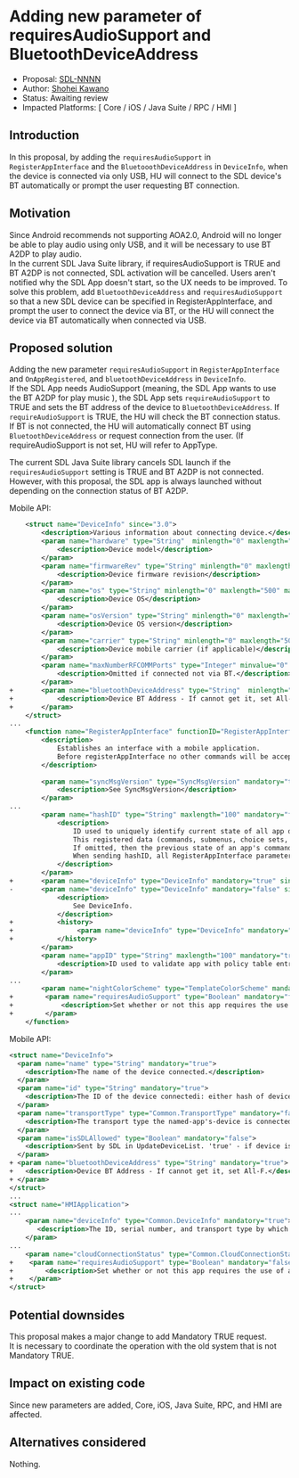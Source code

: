 # Adding new parameter of requiresAudioSupport and BluetoothDeviceAddress

* Proposal: [SDL-NNNN](NNNN-Adding-new-parameter-of-requiresAudioSupport-and-BluetoothDeviceAddress.md)
* Author: [Shohei Kawano](https://github.com/Shohei-Kawano)
* Status: Awaiting review
* Impacted Platforms: [ Core / iOS / Java Suite / RPC / HMI ]

## Introduction

In this proposal, by adding the `requiresAudioSupport` in `RegisterAppInterface` and the `BluetooothDeviceAddress` in `DeviceInfo`, when the device is connected via only USB, HU will connect to the SDL device's BT automatically or prompt the user requesting BT connection.  

## Motivation

Since Android recommends not supporting AOA2.0, Android will no longer be able to play audio using only USB, and it will be necessary to use BT A2DP to play audio.  
In the current SDL Java Suite library, if requiresAudioSupport is TRUE and BT A2DP is not connected, SDL activation will be cancelled. Users aren't notified why the SDL App doesn't start, so the UX needs to be improved.
To solve this problem, add `BluetoothDeviceAddress` and `requiresAudioSupport` so that a new SDL device can be specified in RegisterAppInterface, and prompt the user to connect the device via BT, or the HU will connect the device via BT automatically when connected via USB. 

## Proposed solution

Adding the new parameter `requiresAudioSupport` in `RegisterAppInterface` and `OnAppRegistered`, and `bluetoothDeviceAddress` in `DeviceInfo`.  
If the SDL App needs AudioSupport (meaning, the SDL App wants to use the BT A2DP for play music ), the SDL App sets `requireAudioSupport` to TRUE and sets the BT address of the device to `BluetoothDeviceAddress`.
If `requireAudioSupport` is TRUE, the HU will check the BT connection status.  
If BT is not connected, the HU will automatically connect BT using `BluetoothDeviceAddress` or request connection from the user.
(If requireAudioSupport is not set, HU will refer to AppType.   
  
The current SDL Java Suite library cancels SDL launch if the `requiresAudioSupport` setting is TRUE and BT A2DP is not connected.  
However, with this proposal, the SDL app is always launched without depending on the connection status of BT A2DP.  


Mobile API:
```xml
    <struct name="DeviceInfo" since="3.0">
        <description>Various information about connecting device.</description>         
        <param name="hardware" type="String"  minlength="0" maxlength="500" mandatory="false">
            <description>Device model</description>
        </param>
        <param name="firmwareRev" type="String" minlength="0" maxlength="500" mandatory="false">
            <description>Device firmware revision</description>
        </param>
        <param name="os" type="String" minlength="0" maxlength="500" mandatory="false">
            <description>Device OS</description>
        </param>
        <param name="osVersion" type="String" minlength="0" maxlength="500" mandatory="false">
            <description>Device OS version</description>
        </param>
        <param name="carrier" type="String" minlength="0" maxlength="500" mandatory="false">
            <description>Device mobile carrier (if applicable)</description>
        </param>
        <param name="maxNumberRFCOMMPorts" type="Integer" minvalue="0" maxvalue="100" mandatory="false">
            <description>Omitted if connected not via BT.</description>
        </param>         
+       <param name="bluetoothDeviceAddress" type="String"  minlength="0" maxlength="500" mandatory="true">
+           <description>Device BT Address - If cannot get it, set All-F.</description>
+       </param>
    </struct>
...
    <function name="RegisterAppInterface" functionID="RegisterAppInterfaceID" messagetype="request" since="1.0">
        <description>
            Establishes an interface with a mobile application.
            Before registerAppInterface no other commands will be accepted/executed.
        </description>
        
        <param name="syncMsgVersion" type="SyncMsgVersion" mandatory="true" since="1.0">
            <description>See SyncMsgVersion</description>
        </param>
...
        <param name="hashID" type="String" maxlength="100" mandatory="false" since="3.0">
            <description>
                ID used to uniquely identify current state of all app data that can persist through connection cycles (e.g. ignition cycles).
                This registered data (commands, submenus, choice sets, etc.) can be reestablished without needing to explicitly reregister each piece.
                If omitted, then the previous state of an app's commands, etc. will not be restored.
                When sending hashID, all RegisterAppInterface parameters should still be provided (e.g. ttsName, etc.).
            </description>
        </param>
+       <param name="deviceInfo" type="DeviceInfo" mandatory="true" since="X.X">
-       <param name="deviceInfo" type="DeviceInfo" mandatory="false" since="3.0">
            <description>
                See DeviceInfo.
            </description>
+           <history>
+                <param name="deviceInfo" type="DeviceInfo" mandatory="false" since="3.0" until="X.X"/>
+           </history>
        </param>
        <param name="appID" type="String" maxlength="100" mandatory="true" since="2.0">
            <description>ID used to validate app with policy table entries</description>
        </param>
...
        <param name="nightColorScheme" type="TemplateColorScheme" mandatory="false" since="5.0"/>
+        <param name="requiresAudioSupport" type="Boolean" mandatory="false" since="X.X">
+            <description>Set whether or not this app requires the use of an audio streaming output device.</description>
+        </param>
    </function>
```
  
Mobile API:
```xml
<struct name="DeviceInfo">
  <param name="name" type="String" mandatory="true">
    <description>The name of the device connected.</description>
  </param>
  <param name="id" type="String" mandatory="true">
    <description>The ID of the device connectedi: either hash of device's USB serial number(in case of USB connection) or has of device's MAC address(in case of BlueTooth or WIFI connection</description>
  </param>
  <param name="transportType" type="Common.TransportType" mandatory="false">
    <description>The transport type the named-app's-device is connected over HU(BlueTooth, USB or WiFi). It must be provided in OnAppRegistered and in UpdateDeviceList</description>
  </param>
  <param name="isSDLAllowed" type="Boolean" mandatory="false">
    <description>Sent by SDL in UpdateDeviceList. 'true' - if device is allowed for PolicyTable Exchange; 'false' - if device is NOT allowed for PolicyTable Exchange </description>
  </param>
+ <param name="bluetoothDeviceAddress" type="String" mandatory="true">
+   <description>Device BT Address - If cannot get it, set All-F.</description>
+ </param>
</struct>
...
<struct name="HMIApplication">
...
    <param name="deviceInfo" type="Common.DeviceInfo" mandatory="true">
       <description>The ID, serial number, and transport type by which the named app's device is connected to HU.</description>
    </param>
...
    <param name="cloudConnectionStatus" type="Common.CloudConnectionStatus" mandatory="false"></param>
+    <param name="requiresAudioSupport" type="Boolean" mandatory="false">
+        <description>Set whether or not this app requires the use of an audio streaming output device.</description>
+    </param>
</struct>
```

## Potential downsides

This proposal makes a major change to add Mandatory TRUE request.  
It is necessary to coordinate the operation with the old system that is not Mandatory TRUE.  


## Impact on existing code

Since new parameters are added, Core, iOS, Java Suite, RPC, and HMI are affected.

## Alternatives considered

Nothing.  
